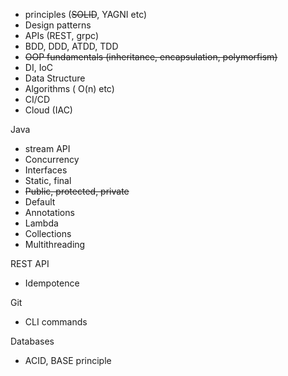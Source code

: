 - principles (~~SOLID~~, YAGNI etc)
- Design patterns
- APIs (REST, grpc)
- BDD, DDD, ATDD, TDD
- ~~OOP fundamentals (inheritance, encapsulation, polymorfism)~~
- DI, IoC
- Data Structure
- Algorithms ( O(n) etc)
- CI/CD
- Cloud (IAC)

Java
- stream API
- Concurrency
- Interfaces
- Static, final
- ~~Public, protected, private~~
- Default
- Annotations
- Lambda
- Collections
- Multithreading

REST API
- Idempotence

Git
- CLI commands

Databases
- ACID, BASE principle
